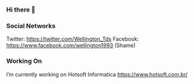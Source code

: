 ### Hi there 👋

### Social Networks

Twitter: https://twitter.com/Wellington_Tds
Facebook: https://www.facebook.com/wellington1993 (Shame)

### Working On

I’m currently working on Hotsoft Informatica
https://www.hotsoft.com.br/

<!--
**wellington1993/wellington1993** is a ✨ _special_ ✨ repository because its `README.md` (this file) appears on your GitHub profile.

Here are some ideas to get you started:

- 🔭 I’m currently working on ...
- 🌱 I’m currently learning ...
- 👯 I’m looking to collaborate on ...
- 🤔 I’m looking for help with ...
- 💬 Ask me about ...
- 📫 How to reach me: ...
- 😄 Pronouns: ...
- ⚡ Fun fact: ...
-->
